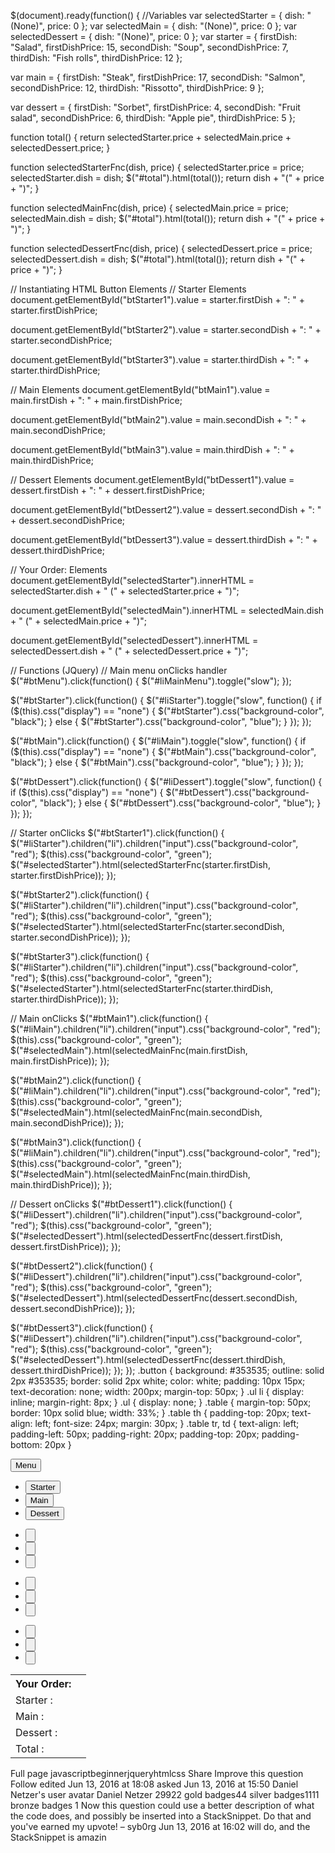 
$(document).ready(function() {
  //Variables
  var selectedStarter = {
    dish: "(None)",
    price: 0
  };
  var selectedMain = {
    dish: "(None)",
    price: 0
  };
  var selectedDessert = {
    dish: "(None)",
    price: 0
  };
  var starter = {
    firstDish: "Salad",
    firstDishPrice: 15,
    secondDish: "Soup",
    secondDishPrice: 7,
    thirdDish: "Fish rolls",
    thirdDishPrice: 12
  };

  var main = {
    firstDish: "Steak",
    firstDishPrice: 17,
    secondDish: "Salmon",
    secondDishPrice: 12,
    thirdDish: "Rissotto",
    thirdDishPrice: 9
  };

  var dessert = {
    firstDish: "Sorbet",
    firstDishPrice: 4,
    secondDish: "Fruit salad",
    secondDishPrice: 6,
    thirdDish: "Apple pie",
    thirdDishPrice: 5
  };

  function total() {
    return selectedStarter.price + selectedMain.price + selectedDessert.price;
  }

  function selectedStarterFnc(dish, price) {
    selectedStarter.price = price;
    selectedStarter.dish = dish;
    $("#total").html(total());
    return dish + "(" + price + ")";
  }

  function selectedMainFnc(dish, price) {
    selectedMain.price = price;
    selectedMain.dish = dish;
    $("#total").html(total());
    return dish + "(" + price + ")";
  }

  function selectedDessertFnc(dish, price) {
    selectedDessert.price = price;
    selectedDessert.dish = dish;
    $("#total").html(total());
    return dish + "(" + price + ")";
  }

  // Instantiating HTML Button Elements
  // Starter Elements
  document.getElementById("btStarter1").value =
    starter.firstDish + ": " + starter.firstDishPrice;

  document.getElementById("btStarter2").value =
    starter.secondDish + ": " + starter.secondDishPrice;

  document.getElementById("btStarter3").value =
    starter.thirdDish + ": " + starter.thirdDishPrice;

  // Main Elements
  document.getElementById("btMain1").value =
    main.firstDish + ": " + main.firstDishPrice;

  document.getElementById("btMain2").value =
    main.secondDish + ": " + main.secondDishPrice;

  document.getElementById("btMain3").value =
    main.thirdDish + ": " + main.thirdDishPrice;

  // Dessert Elements
  document.getElementById("btDessert1").value =
    dessert.firstDish + ": " + dessert.firstDishPrice;

  document.getElementById("btDessert2").value =
    dessert.secondDish + ": " + dessert.secondDishPrice;

  document.getElementById("btDessert3").value =
    dessert.thirdDish + ": " + dessert.thirdDishPrice;

  // Your Order: Elements
  document.getElementById("selectedStarter").innerHTML =
    selectedStarter.dish + " (" + selectedStarter.price + ")";

  document.getElementById("selectedMain").innerHTML =
    selectedMain.dish + " (" + selectedMain.price + ")";

  document.getElementById("selectedDessert").innerHTML =
    selectedDessert.dish + " (" + selectedDessert.price + ")";

  // Functions (JQuery)
  // Main menu onClicks handler
  $("#btMenu").click(function() {
    $("#liMainMenu").toggle("slow");
  });

  $("#btStarter").click(function() {
    $("#liStarter").toggle("slow", function() {
      if ($(this).css("display") == "none") {
        $("#btStarter").css("background-color", "black");
      } else {
        $("#btStarter").css("background-color", "blue");
      }
    });
  });

  $("#btMain").click(function() {
    $("#liMain").toggle("slow", function() {
      if ($(this).css("display") == "none") {
        $("#btMain").css("background-color", "black");
      } else {
        $("#btMain").css("background-color", "blue");
      }
    });
  });

  $("#btDessert").click(function() {
    $("#liDessert").toggle("slow", function() {
      if ($(this).css("display") == "none") {
        $("#btDessert").css("background-color", "black");
      } else {
        $("#btDessert").css("background-color", "blue");
      }
    });
  });

  // Starter onClicks
  $("#btStarter1").click(function() {
    $("#liStarter").children("li").children("input").css("background-color", "red");
    $(this).css("background-color", "green");
    $("#selectedStarter").html(selectedStarterFnc(starter.firstDish, starter.firstDishPrice));
  });

  $("#btStarter2").click(function() {
    $("#liStarter").children("li").children("input").css("background-color", "red");
    $(this).css("background-color", "green");
    $("#selectedStarter").html(selectedStarterFnc(starter.secondDish, starter.secondDishPrice));
  });

  $("#btStarter3").click(function() {
    $("#liStarter").children("li").children("input").css("background-color", "red");
    $(this).css("background-color", "green");
    $("#selectedStarter").html(selectedStarterFnc(starter.thirdDish, starter.thirdDishPrice));
  });

  // Main onClicks
  $("#btMain1").click(function() {
    $("#liMain").children("li").children("input").css("background-color", "red");
    $(this).css("background-color", "green");
    $("#selectedMain").html(selectedMainFnc(main.firstDish, main.firstDishPrice));
  });

  $("#btMain2").click(function() {
    $("#liMain").children("li").children("input").css("background-color", "red");
    $(this).css("background-color", "green");
    $("#selectedMain").html(selectedMainFnc(main.secondDish, main.secondDishPrice));
  });

  $("#btMain3").click(function() {
    $("#liMain").children("li").children("input").css("background-color", "red");
    $(this).css("background-color", "green");
    $("#selectedMain").html(selectedMainFnc(main.thirdDish, main.thirdDishPrice));
  });

  // Dessert onClicks
  $("#btDessert1").click(function() {
    $("#liDessert").children("li").children("input").css("background-color", "red");
    $(this).css("background-color", "green");
    $("#selectedDessert").html(selectedDessertFnc(dessert.firstDish, dessert.firstDishPrice));
  });

  $("#btDessert2").click(function() {
    $("#liDessert").children("li").children("input").css("background-color", "red");
    $(this).css("background-color", "green");
    $("#selectedDessert").html(selectedDessertFnc(dessert.secondDish, dessert.secondDishPrice));
  });

  $("#btDessert3").click(function() {
    $("#liDessert").children("li").children("input").css("background-color", "red");
    $(this).css("background-color", "green");
    $("#selectedDessert").html(selectedDessertFnc(dessert.thirdDish, dessert.thirdDishPrice));
  });
});
.button {
  background: #353535;
  outline: solid 2px #353535;
  border: solid 2px white;
  color: white;
  padding: 10px 15px;
  text-decoration: none;
  width: 200px;
  margin-top: 50px;
}
.ul li {
  display: inline;
  margin-right: 8px;
}
.ul {
  display: none;
}
.table {
  margin-top: 50px;
  border: 10px solid blue;
  width: 33%;
}
.table th {
  padding-top: 20px;
  text-align: left;
  font-size: 24px;
  margin: 30px;
}
.table tr,
td {
  text-align: left;
  padding-left: 50px;
  padding-right: 20px;
  padding-top: 20px;
  padding-bottom: 20px
}
<!doctype html>
<html lang="en">

<head>
  <meta charset="utf-8">
  <title>Restaurant Menu With JQuery</title>
  <link rel="stylesheet" type="text/css" href="style.css">
  <script src="https://code.jquery.com/jquery-1.12.4.js"></script>
</head>

<body>
  <input type="button" class="button" id="btMenu" value="Menu">
  <ul id="liMainMenu" class="ul">
    <li>
      <input type="button" class="button" id="btStarter" value="Starter">
    </li>
    <li>
      <input type="button" class="button" id="btMain" value="Main">
    </li>
    <li>
      <input type="button" class="button" id="btDessert" value="Dessert">
    </li>
  </ul>
  <ul id="liStarter" class="ul">
    <li>
      <input type="button" class="button" id="btStarter1" value="">
    </li>
    <li>
      <input type="button" class="button" id="btStarter2" value="">
    </li>
    <li>
      <input type="button" class="button" id="btStarter3" value="">
    </li>
  </ul>
  <ul id="liMain" class="ul">
    <li>
      <input type="button" class="button" id="btMain1" value="">
    </li>
    <li>
      <input type="button" class="button" id="btMain2" value="">
    </li>
    <li>
      <input type="button" class="button" id="btMain3" value="">
    </li>
  </ul>
  <ul id="liDessert" class="ul">
    <li>
      <input type="button" class="button" id="btDessert1" value="">
    </li>
    <li>
      <input type="button" class="button" id="btDessert2" value="">
    </li>
    <li>
      <input type="button" class="button" id="btDessert3" value="">
    </li>
  </ul>
  <table class="table">
    <th>Your Order:</th>
    <tr>
      <td>Starter :</td>
      <td id="selectedStarter"></td>
    </tr>
    <tr>
      <td>Main :</td>
      <td id="selectedMain"></td>
    </tr>
    <tr>
      <td>Dessert :</td>
      <td id="selectedDessert"></td>
    </tr>
    <tr>
      <td>Total :</td>
      <td id="total"></td>
    </tr>
  </table>
</body>
<script src="app.js" type="text/javascript"></script>

</html>
Full page
javascriptbeginnerjqueryhtmlcss
Share
Improve this question
Follow
edited Jun 13, 2016 at 18:08
asked Jun 13, 2016 at 15:50
Daniel Netzer's user avatar
Daniel Netzer
29922 gold badges44 silver badges1111 bronze badges
1
Now this question could use a better description of what the code does, and possibly be inserted into a StackSnippet. Do that and you've earned my upvote! – 
syb0rg
 Jun 13, 2016 at 16:02 
will do, and the StackSnippet is amazin
<!---
laraakram/laraakram is a ✨ special ✨ repository because its `README.md` (this file) appears on your GitHub profile.
You can click the Preview link to take a look at your changes.
--->
